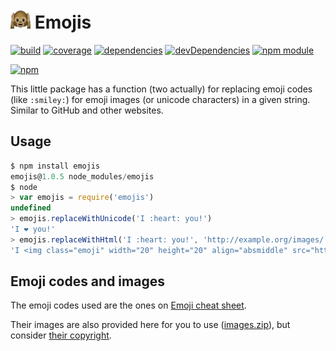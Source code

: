 # [![logo](asset/logo/32.gif)](#-emojis) Emojis

[![build](https://travis-ci.org/tallesl/emojis.png)](https://travis-ci.org/tallesl/emojis)
[![coverage](https://coveralls.io/repos/tallesl/emojis/badge.png?branch=master)](https://coveralls.io/r/tallesl/emojis?branch=master)
[![dependencies](https://david-dm.org/tallesl/emojis.png)](https://david-dm.org/tallesl/emojis)
[![devDependencies](https://david-dm.org/tallesl/emojis/dev-status.png)](https://david-dm.org/tallesl/emojis#info=devDependencies)
[![npm module](https://badge.fury.io/js/emojis.png)](http://badge.fury.io/js/emojis)

[![npm](https://nodei.co/npm/emojis.png?mini=true)](https://nodei.co/npm/emojis/)

This little package has a function (two actually) for replacing emoji codes (like `:smiley:`) for emoji images (or
unicode characters) in a given string. Similar to GitHub and other websites.

## Usage

```javascript
$ npm install emojis
emojis@1.0.5 node_modules/emojis
$ node
> var emojis = require('emojis')
undefined
> emojis.replaceWithUnicode('I :heart: you!')
'I ❤️ you!'
> emojis.replaceWithHtml('I :heart: you!', 'http://example.org/images/')
'I <img class="emoji" width="20" height="20" align="absmiddle" src="http://example.org/images/heart.png" alt="heart" /> you!'
```

## Emoji codes and images

The emoji codes used are the ones on [Emoji cheat sheet](http://emoji-cheat-sheet.com/).

Their images are also provided here for you to use
([images.zip](https://github.com/tallesl/emojis/blob/master/images.zip)), but consider
[their copyright](https://github.com/arvida/emoji-cheat-sheet.com/blob/master/LICENSE).


